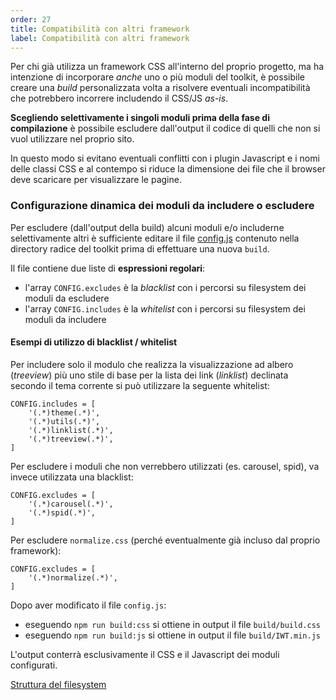 ```yaml
---
order: 27
title: Compatibilità con altri framework
label: Compatibilità con altri framework
---
```


Per chi già utilizza un framework CSS all'interno del proprio progetto, ma ha intenzione di incorporare
*anche* uno o più moduli del toolkit, è possibile creare una *build* personalizzata volta
a risolvere eventuali incompatibilità che potrebbero incorrere includendo il CSS/JS *as-is*.

**Scegliendo selettivamente i singoli moduli prima della fase di compilazione**
è possibile escludere dall'output il codice di quelli che non si vuol
utilizzare nel proprio sito.

In questo modo si evitano eventuali conflitti con i plugin Javascript e i nomi delle classi CSS
e al contempo si riduce la dimensione dei file che il browser deve scaricare per visualizzare le pagine.

### Configurazione dinamica dei moduli da includere o escludere

Per escludere (dall'output della build) alcuni moduli e/o includerne selettivamente altri
è sufficiente editare il file [config.js](https://github.com/italia-it/ita-web-toolkit/blob/master/config.js)
contenuto nella directory radice del toolkit prima di effettuare una nuova `build`.

Il file contiene due liste di **espressioni regolari**:

- l'array `CONFIG.excludes` è la *blacklist* con i percorsi su filesystem dei moduli da escludere
- l'array `CONFIG.includes` è la *whitelist* con i percorsi su filesystem dei moduli da includere

#### Esempi di utilizzo di blacklist / whitelist

Per includere solo il modulo che realizza la visualizzazione ad albero (*treeview*)
più uno stile di base per la lista dei link (*linklist*) declinata secondo il tema corrente
si può utilizzare la seguente whitelist:

```
CONFIG.includes = [
    '(.*)theme(.*)',
    '(.*)utils(.*)',
    '(.*)linklist(.*)',
    '(.*)treeview(.*)',
]
```

Per escludere i moduli che non verrebbero utilizzati (es. carousel, spid),
va invece utilizzata una blacklist:

```
CONFIG.excludes = [
    '(.*)carousel(.*)',
    '(.*)spid(.*)',
]
```

Per escludere `normalize.css` (perché eventualmente già incluso dal proprio framework):

```
CONFIG.excludes = [
    '(.*)normalize(.*)',
]
```

Dopo aver modificato il file `config.js`:

- eseguendo `npm run build:css` si ottiene in output il file `build/build.css`
- eseguendo `npm run build:js` si ottiene in output il file `build/IWT.min.js`

L'output conterrà esclusivamente il CSS e il Javascript dei moduli configurati.

[Struttura del filesystem](struttura)
